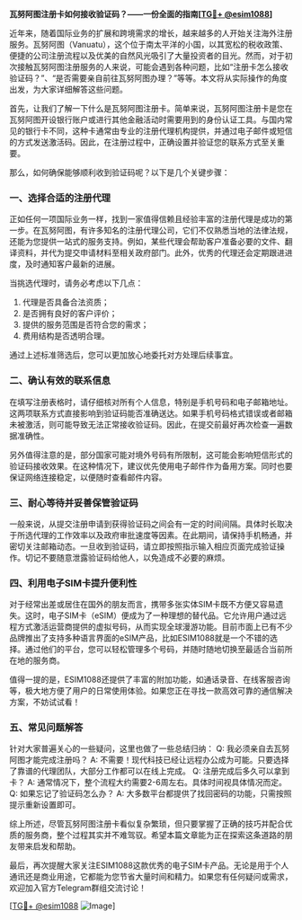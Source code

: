 **瓦努阿图注册卡如何接收验证码？——一份全面的指南[[TG💪+ @esim1088](https://t.me/s/esim1088)]**

近年来，随着国际业务的扩展和跨境需求的增长，越来越多的人开始关注海外注册服务。瓦努阿图（Vanuatu），这个位于南太平洋的小国，以其宽松的税收政策、便捷的公司注册流程以及优美的自然风光吸引了大量投资者的目光。然而，对于初次接触瓦努阿图注册服务的人来说，可能会遇到各种问题，比如“注册卡怎么接收验证码？”、“是否需要亲自前往瓦努阿图办理？”等等。本文将从实际操作的角度出发，为大家详细解答这些问题。

首先，让我们了解一下什么是瓦努阿图注册卡。简单来说，瓦努阿图注册卡是您在瓦努阿图开设银行账户或进行其他金融活动时需要用到的身份认证工具。与国内常见的银行卡不同，这种卡通常由专业的注册代理机构提供，并通过电子邮件或短信的方式发送激活码。因此，在注册过程中，正确设置并验证您的联系方式至关重要。

那么，如何确保能够顺利收到验证码呢？以下是几个关键步骤：

### **一、选择合适的注册代理**
正如任何一项国际业务一样，找到一家值得信赖且经验丰富的注册代理是成功的第一步。在瓦努阿图，有许多知名的注册代理公司，它们不仅熟悉当地的法律法规，还能为您提供一站式的服务支持。例如，某些代理会帮助客户准备必要的文件、翻译资料，并代为提交申请材料至相关政府部门。此外，优秀的代理还会定期跟进进度，及时通知客户最新的进展。

当挑选代理时，请务必考虑以下几点：
1. 代理是否具备合法资质；
2. 是否拥有良好的客户评价；
3. 提供的服务范围是否符合您的需求；
4. 费用结构是否透明合理。

通过上述标准筛选后，您可以更加放心地委托对方处理后续事宜。

### **二、确认有效的联系信息**
在填写注册表格时，请仔细核对所有个人信息，特别是手机号码和电子邮箱地址。这两项联系方式直接影响到验证码能否准确送达。如果手机号码格式错误或者邮箱未被激活，则可能导致无法正常接收验证码。因此，在提交前最好再次检查一遍数据准确性。

另外值得注意的是，部分国家可能对境外号码有所限制，这可能会影响短信形式的验证码接收效果。在这种情况下，建议优先使用电子邮件作为备用方案。同时也要保证网络连接稳定，以便随时查看邮件内容。

### **三、耐心等待并妥善保管验证码**
一般来说，从提交注册申请到获得验证码之间会有一定的时间间隔。具体时长取决于所选代理的工作效率以及政府审批速度等因素。在此期间，请保持手机畅通，并密切关注邮箱动态。一旦收到验证码，请立即按照指示输入相应页面完成验证操作。切记不要随意泄露验证码给他人，以免造成不必要的麻烦。

### **四、利用电子SIM卡提升便利性**
对于经常出差或居住在国外的朋友而言，携带多张实体SIM卡既不方便又容易遗失。这时，电子SIM卡（eSIM）便成为了一种理想的替代品。它允许用户通过远程方式激活运营商提供的虚拟号码，从而实现全球漫游功能。目前市面上已有不少品牌推出了支持多种语言界面的eSIM产品，比如ESIM1088就是一个不错的选择。通过他们的平台，您可以轻松管理多个号码，并随时随地切换至最适合当前所在地的服务商。

值得一提的是，ESIM1088还提供了丰富的附加功能，如通话录音、在线客服咨询等，极大地方便了用户的日常使用体验。如果您正在寻找一款高效可靠的通信解决方案，不妨试试看！

### **五、常见问题解答**
针对大家普遍关心的一些疑问，这里也做了一些总结归纳：
Q: 我必须亲自去瓦努阿图才能完成注册吗？
A: 不需要！现代科技已经让远程办公成为可能。只要选择了靠谱的代理团队，大部分工作都可以在线上完成。
Q: 注册完成后多久可以拿到卡？
A: 通常情况下，整个流程大约需要2-6周左右。具体时间视具体情况而定。
Q: 如果忘记了验证码怎么办？
A: 大多数平台都提供了找回密码的功能，只需按照提示重新设置即可。

综上所述，尽管瓦努阿图注册卡看似复杂繁琐，但只要掌握了正确的技巧并配合优质的服务商，整个过程其实并不难驾驭。希望本篇文章能为正在探索这条道路的朋友带来启发和帮助。

最后，再次提醒大家关注ESIM1088这款优秀的电子SIM卡产品。无论是用于个人通讯还是商业用途，它都能为您节省大量时间和精力。如果您有任何疑问或需求，欢迎加入官方Telegram群组交流讨论！

[[TG💪+ @esim1088](https://t.me/s/esim1088) ![Image](https://i.postimg.cc/4NQfJmqS/Snipaste-2025-05-13-00-14-12.png)]